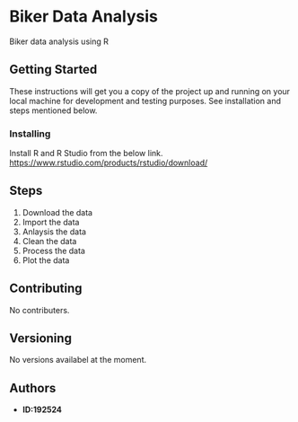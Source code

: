 # Biker Data Analysis 

Biker data analysis using R 


## Getting Started

These instructions will get you a copy of the project up and running on your local machine for development and testing purposes. See installation and steps mentioned below.


### Installing

Install R and R Studio from the below link.  
https://www.rstudio.com/products/rstudio/download/

## Steps

  1. Download the data
  2. Import the data
  3. Anlaysis the data
  4. Clean the data
  5. Process the data
  6. Plot the data

## Contributing

No contributers.

## Versioning

No versions availabel at the moment.

## Authors

* **ID:192524** 



